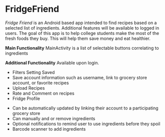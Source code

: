 # FridgeFriend
*Fridge Friend* is an Android based app intended to find recipes based on a selected list of ingredients. Additional features will be available to logged in users. The goal of this app is to help college students make the most of the fresh foods they buy. This will help them save money and eat healthier.

**Main Functionality**
MainActivity is a list of selectable buttons correlating to ingredients

**Additional Functionality** 
Available upon login. 
* Filters Setting Saved
* Save account information such as username, link to grocery store account, or favorite recipes 
* Upload Recipes
* Rate and Comment on recipes 
* Fridge Profile 
- Can be automatically updated by linking their account to a participating grocery store 
- Can manually and or remove ingredients
- Optional notifications to remind user to use ingredients before they spoil 
- Barcode scanner to add ingredients 
